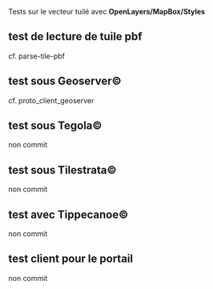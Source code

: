 Tests sur le vecteur tuilé avec **OpenLayers/MapBox/Styles**

## test de lecture de tuile pbf
cf. parse-tile-pbf

## test sous Geoserver©
cf. proto_client_geoserver

## test sous Tegola©
non commit

## test sous Tilestrata©
non commit

## test avec Tippecanoe©
non commit

## test client pour le portail
non commit
